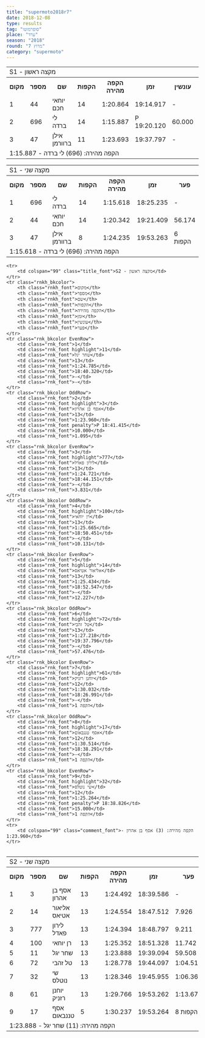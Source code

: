 ```yaml
---
title: "supermoto2018r7"
date: 2018-12-08
type: results
tag: "סופרמוטו"
place: "ערד"
season: "2018"
round: "מרוץ 7"
category: "supermoto"
---
```

<table class="line_color">
    <tr>
        <td colspan="99" class="title_font">S1 - מקצה ראשון</td>
    </tr>
    <tr class="rnkh_bkcolor">
        <th class="rnkh_font">מקום</th>
        <th class="rnkh_font">מספר</th>
        <th class="rnkh_font">שם</th>
        <th class="rnkh_font">הקפות</th>
        <th class="rnkh_font">הקפה מהירה</th>
        <th class="rnkh_font">זמן</th>
        <th class="rnkh_font">עונשין</th>
        <th class="rnkh_font">פער</th>
    </tr>
    <tr class="rnk_bkcolor OddRow">
        <td class="rnk_font">1</td>
        <td class="rnk_font">44</td>
        <td class="rnk_font">יוחאי חכם</td>
        <td class="rnk_font">14</td>
        <td class="rnk_font">1:20.864</td>
        <td class="rnk_font">19:14.917</td>
        <td class="rnk_font">-</td>
        <td class="rnk_font">-</td>
    </tr>
    <tr class="rnk_bkcolor EvenRow">
        <td class="rnk_font">2</td>
        <td class="rnk_font">696</td>
        <td class="rnk_font">לי ברדה</td>
        <td class="rnk_font">14</td>
        <td class="rnk_font">1:15.887</td>
        <td class="rnk_font penalty">P 19:20.120</td>
        <td class="rnk_font">60.000</td>
        <td class="rnk_font">5.203</td>
    </tr>    
    <tr class="rnk_bkcolor OddRow">
        <td class="rnk_font">3</td>
        <td class="rnk_font">47</td>
        <td class="rnk_font">אילן ברוורמן</td>
        <td class="rnk_font">11</td>
        <td class="rnk_font">1:23.693</td>
        <td class="rnk_font">19:37.797</td>
        <td class="rnk_font">-</td>
        <td class="rnk_font">3 הקפות</td>
    </tr>
    <tr>
        <td colspan="99" class="comment_font">הקפה מהירה: (696) לי ברדה - 1:15.887</td>
    </tr>

</table>
<table class="line_color">
    <tr>
        <td colspan="99" class="title_font">S1 - מקצה שני</td>
    </tr>
    <tr class="rnkh_bkcolor">
        <th class="rnkh_font">מקום</th>
        <th class="rnkh_font">מספר</th>
        <th class="rnkh_font">שם</th>
        <th class="rnkh_font">הקפות</th>
        <th class="rnkh_font">הקפה מהירה</th>
        <th class="rnkh_font">זמן</th>
        <th class="rnkh_font">פער</th>
    </tr>
    <tr class="rnk_bkcolor OddRow">
        <td class="rnk_font">1</td>
        <td class="rnk_font highlight">696</td>
        <td class="rnk_font">לי ברדה</td>
        <td class="rnk_font">14</td>
        <td class="rnk_font">1:15.618</td>
        <td class="rnk_font">18:25.235</td>
        <td class="rnk_font">-</td>
    </tr>
    <tr class="rnk_bkcolor EvenRow">
        <td class="rnk_font">2</td>
        <td class="rnk_font highlight">44</td>
        <td class="rnk_font">יוחאי חכם</td>
        <td class="rnk_font">14</td>
        <td class="rnk_font">1:20.342</td>
        <td class="rnk_font">19:21.409</td>
        <td class="rnk_font">56.174</td>
    </tr>
    <tr class="rnk_bkcolor OddRow">
        <td class="rnk_font">3</td>
        <td class="rnk_font highlight">47</td>
        <td class="rnk_font">אילן ברוורמן</td>
        <td class="rnk_font">8</td>
        <td class="rnk_font">1:24.235</td>
        <td class="rnk_font">19:53.263</td>
        <td class="rnk_font">6 הקפות</td>
    </tr>
    <tr>
        <td colspan="99" class="comment_font">הקפה מהירה: (696) לי ברדה - 1:15.618</td>
    </tr>
</table>
<table class="line_color">

    <tr>
        <td colspan="99" class="title_font">S2 - מקצה ראשון</td>
    </tr>
    <tr class="rnkh_bkcolor">
        <th class="rnkh_font">מקום</th>
        <th class="rnkh_font">מספר</th>
        <th class="rnkh_font">שם</th>
        <th class="rnkh_font">הקפות</th>
        <th class="rnkh_font">הקפה מהירה</th>
        <th class="rnkh_font">זמן</th>
        <th class="rnkh_font">עונשין</th>
        <th class="rnkh_font">פער</th>
    </tr>
    <tr class="rnk_bkcolor EvenRow">
        <td class="rnk_font">1</td>
        <td class="rnk_font highlight">11</td>
        <td class="rnk_font">שחר יגל</td>
        <td class="rnk_font">13</td>
        <td class="rnk_font">1:24.785</td>
        <td class="rnk_font">18:40.320</td>
        <td class="rnk_font">-</td>
        <td class="rnk_font">-</td>
    </tr>
    <tr class="rnk_bkcolor OddRow">
        <td class="rnk_font">2</td>
        <td class="rnk_font highlight">3</td>
        <td class="rnk_font">אסף בן אהרון</td>
        <td class="rnk_font">13</td>
        <td class="rnk_font">1:23.960</td>
        <td class="rnk_font penalty">P 18:41.415</td>
        <td class="rnk_font">10.000</td>
        <td class="rnk_font">1.095</td>
    </tr>
    <tr class="rnk_bkcolor EvenRow">
        <td class="rnk_font">3</td>
        <td class="rnk_font highlight">777</td>
        <td class="rnk_font">לירון פאדל</td>
        <td class="rnk_font">13</td>
        <td class="rnk_font">1:24.721</td>
        <td class="rnk_font">18:44.151</td>
        <td class="rnk_font">-</td>
        <td class="rnk_font">3.831</td>
    </tr>
    <tr class="rnk_bkcolor OddRow">
        <td class="rnk_font">4</td>
        <td class="rnk_font highlight">100</td>
        <td class="rnk_font">רן יוחאי</td>
        <td class="rnk_font">13</td>
        <td class="rnk_font">1:25.665</td>
        <td class="rnk_font">18:50.451</td>
        <td class="rnk_font">-</td>
        <td class="rnk_font">10.131</td>
    </tr>
    <tr class="rnk_bkcolor EvenRow">
        <td class="rnk_font">5</td>
        <td class="rnk_font highlight">14</td>
        <td class="rnk_font">אליאור אטיאס</td>
        <td class="rnk_font">13</td>
        <td class="rnk_font">1:25.434</td>
        <td class="rnk_font">18:52.547</td>
        <td class="rnk_font">-</td>
        <td class="rnk_font">12.227</td>
    </tr>
    <tr class="rnk_bkcolor OddRow">
        <td class="rnk_font">6</td>
        <td class="rnk_font highlight">72</td>
        <td class="rnk_font">טל זהבי</td>
        <td class="rnk_font">13</td>
        <td class="rnk_font">1:27.218</td>
        <td class="rnk_font">19:37.796</td>
        <td class="rnk_font">-</td>
        <td class="rnk_font">57.476</td>
    </tr>
    <tr class="rnk_bkcolor EvenRow">
        <td class="rnk_font">7</td>
        <td class="rnk_font highlight">61</td>
        <td class="rnk_font">יוחנן רזניק</td>
        <td class="rnk_font">12</td>
        <td class="rnk_font">1:30.032</td>
        <td class="rnk_font">18:26.991</td>
        <td class="rnk_font">-</td>
        <td class="rnk_font">1 הקפה</td>
    </tr>
    <tr class="rnk_bkcolor OddRow">
        <td class="rnk_font">8</td>
        <td class="rnk_font highlight">17</td>
        <td class="rnk_font">אסף טננבאום</td>
        <td class="rnk_font">12</td>
        <td class="rnk_font">1:30.514</td>
        <td class="rnk_font">18:38.291</td>
        <td class="rnk_font">-</td>
        <td class="rnk_font">1 הקפה</td>
    </tr>
    <tr class="rnk_bkcolor EvenRow">
        <td class="rnk_font">9</td>
        <td class="rnk_font highlight">32</td>
        <td class="rnk_font">שי נוטלס</td>
        <td class="rnk_font">12</td>
        <td class="rnk_font">1:25.264</td>
        <td class="rnk_font penalty">P 18:38.826</td>
        <td class="rnk_font">15.000</td>
        <td class="rnk_font">1 הקפה</td>
    </tr>
    <tr>
        <td colspan="99" class="comment_font">הקפה מהירה: (3) אסף בן אהרון - 1:23.960</td>
    </tr>
</table>
<table class="line_color">
    <tr>
        <td colspan="99" class="title_font">S2 - מקצה שני</td>
    </tr>
    <tr class="rnkh_bkcolor">
        <th class="rnkh_font">מקום</th>
        <th class="rnkh_font">מספר</th>
        <th class="rnkh_font">שם</th>
        <th class="rnkh_font">הקפות</th>
        <th class="rnkh_font">הקפה מהירה</th>
        <th class="rnkh_font">זמן</th>
        <th class="rnkh_font">פער</th>
    </tr>
    <tr class="rnk_bkcolor EvenRow">
        <td class="rnk_font">1</td>
        <td class="rnk_font highlight">3</td>
        <td class="rnk_font">אסף בן אהרון</td>
        <td class="rnk_font">13</td>
        <td class="rnk_font">1:24.492</td>
        <td class="rnk_font">18:39.586</td>
        <td class="rnk_font">-</td>
    </tr>
    <tr class="rnk_bkcolor OddRow">
        <td class="rnk_font">2</td>
        <td class="rnk_font highlight">14</td>
        <td class="rnk_font">אליאור אטיאס</td>
        <td class="rnk_font">13</td>
        <td class="rnk_font">1:24.554</td>
        <td class="rnk_font">18:47.512</td>
        <td class="rnk_font">7.926</td>
    </tr>
    <tr class="rnk_bkcolor EvenRow">
        <td class="rnk_font">3</td>
        <td class="rnk_font highlight">777</td>
        <td class="rnk_font">לירון פאדל</td>
        <td class="rnk_font">13</td>
        <td class="rnk_font">1:24.394</td>
        <td class="rnk_font">18:48.797</td>
        <td class="rnk_font">9.211</td>
    </tr>
    <tr class="rnk_bkcolor OddRow">
        <td class="rnk_font">4</td>
        <td class="rnk_font highlight">100</td>
        <td class="rnk_font">רן יוחאי</td>
        <td class="rnk_font">13</td>
        <td class="rnk_font">1:25.352</td>
        <td class="rnk_font">18:51.328</td>
        <td class="rnk_font">11.742</td>
    </tr>
    <tr class="rnk_bkcolor EvenRow">
        <td class="rnk_font">5</td>
        <td class="rnk_font highlight">11</td>
        <td class="rnk_font">שחר יגל</td>
        <td class="rnk_font">13</td>
        <td class="rnk_font">1:23.888</td>
        <td class="rnk_font">19:39.094</td>
        <td class="rnk_font">59.508</td>
    </tr>
    <tr class="rnk_bkcolor OddRow">
        <td class="rnk_font">6</td>
        <td class="rnk_font highlight">72</td>
        <td class="rnk_font">טל זהבי</td>
        <td class="rnk_font">13</td>
        <td class="rnk_font">1:28.778</td>
        <td class="rnk_font">19:44.097</td>
        <td class="rnk_font">1:04.511</td>
    </tr>
    <tr class="rnk_bkcolor EvenRow">
        <td class="rnk_font">7</td>
        <td class="rnk_font highlight">32</td>
        <td class="rnk_font">שי נוטלס</td>
        <td class="rnk_font">13</td>
        <td class="rnk_font">1:28.346</td>
        <td class="rnk_font">19:45.955</td>
        <td class="rnk_font">1:06.369</td>
    </tr>
    <tr class="rnk_bkcolor OddRow">
        <td class="rnk_font">8</td>
        <td class="rnk_font highlight">61</td>
        <td class="rnk_font">יוחנן רזניק</td>
        <td class="rnk_font">13</td>
        <td class="rnk_font">1:29.766</td>
        <td class="rnk_font">19:53.262</td>
        <td class="rnk_font">1:13.676</td>
    </tr>
    <tr class="rnk_bkcolor EvenRow">
        <td class="rnk_font">9</td>
        <td class="rnk_font highlight">17</td>
        <td class="rnk_font">אסף טננבאום</td>
        <td class="rnk_font">5</td>
        <td class="rnk_font">1:30.237</td>
        <td class="rnk_font">19:53.264</td>
        <td class="rnk_font">8 הקפות</td>
    </tr>
    <tr>
        <td colspan="99" class="comment_font">הקפה מהירה: (11) שחר יגל - 1:23.888</td>
    </tr>
</table>
